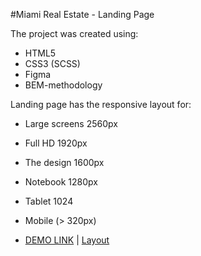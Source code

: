 #Miami Real Estate - Landing Page

The project was created using:

- HTML5
- CSS3 (SCSS)
- Figma
- BEM-methodology

Landing page has the responsive layout for:

- Large screens 2560px
- Full HD 1920px
- The design 1600px
- Notebook 1280px
- Tablet 1024
- Mobile (> 320px)

- [DEMO LINK](https://1nsider21.github.io/Landing_Page_Miami/) |  [Layout](https://www.figma.com/file/nHz8bflIwJaWP3P99vKTH5/miami_home_new?node-id=0%3A2)
